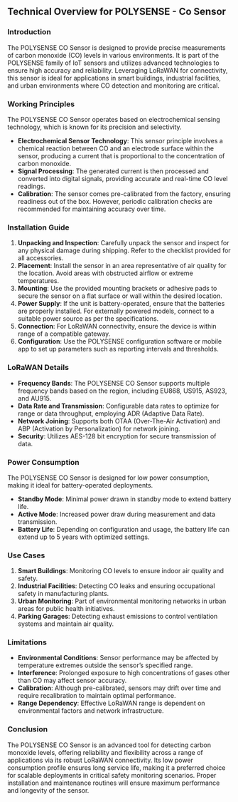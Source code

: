 ## Technical Overview for POLYSENSE - Co Sensor

### Introduction
The POLYSENSE CO Sensor is designed to provide precise measurements of carbon monoxide (CO) levels in various environments. It is part of the POLYSENSE family of IoT sensors and utilizes advanced technologies to ensure high accuracy and reliability. Leveraging LoRaWAN for connectivity, this sensor is ideal for applications in smart buildings, industrial facilities, and urban environments where CO detection and monitoring are critical.

### Working Principles
The POLYSENSE CO Sensor operates based on electrochemical sensing technology, which is known for its precision and selectivity. 

- **Electrochemical Sensor Technology**: This sensor principle involves a chemical reaction between CO and an electrode surface within the sensor, producing a current that is proportional to the concentration of carbon monoxide.
- **Signal Processing**: The generated current is then processed and converted into digital signals, providing accurate and real-time CO level readings.
- **Calibration**: The sensor comes pre-calibrated from the factory, ensuring readiness out of the box. However, periodic calibration checks are recommended for maintaining accuracy over time.

### Installation Guide
1. **Unpacking and Inspection**: Carefully unpack the sensor and inspect for any physical damage during shipping. Refer to the checklist provided for all accessories.
2. **Placement**: Install the sensor in an area representative of air quality for the location. Avoid areas with obstructed airflow or extreme temperatures.
3. **Mounting**: Use the provided mounting brackets or adhesive pads to secure the sensor on a flat surface or wall within the desired location.
4. **Power Supply**: If the unit is battery-operated, ensure that the batteries are properly installed. For externally powered models, connect to a suitable power source as per the specifications.
5. **Connection**: For LoRaWAN connectivity, ensure the device is within range of a compatible gateway.
6. **Configuration**: Use the POLYSENSE configuration software or mobile app to set up parameters such as reporting intervals and thresholds.

### LoRaWAN Details
- **Frequency Bands**: The POLYSENSE CO Sensor supports multiple frequency bands based on the region, including EU868, US915, AS923, and AU915.
- **Data Rate and Transmission**: Configurable data rates to optimize for range or data throughput, employing ADR (Adaptive Data Rate).
- **Network Joining**: Supports both OTAA (Over-The-Air Activation) and ABP (Activation by Personalization) for network joining.
- **Security**: Utilizes AES-128 bit encryption for secure transmission of data.

### Power Consumption
The POLYSENSE CO Sensor is designed for low power consumption, making it ideal for battery-operated deployments.

- **Standby Mode**: Minimal power drawn in standby mode to extend battery life.
- **Active Mode**: Increased power draw during measurement and data transmission.
- **Battery Life**: Depending on configuration and usage, the battery life can extend up to 5 years with optimized settings.

### Use Cases
1. **Smart Buildings**: Monitoring CO levels to ensure indoor air quality and safety.
2. **Industrial Facilities**: Detecting CO leaks and ensuring occupational safety in manufacturing plants.
3. **Urban Monitoring**: Part of environmental monitoring networks in urban areas for public health initiatives.
4. **Parking Garages**: Detecting exhaust emissions to control ventilation systems and maintain air quality.

### Limitations
- **Environmental Conditions**: Sensor performance may be affected by temperature extremes outside the sensor’s specified range.
- **Interference**: Prolonged exposure to high concentrations of gases other than CO may affect sensor accuracy.
- **Calibration**: Although pre-calibrated, sensors may drift over time and require recalibration to maintain optimal performance.
- **Range Dependency**: Effective LoRaWAN range is dependent on environmental factors and network infrastructure.

### Conclusion
The POLYSENSE CO Sensor is an advanced tool for detecting carbon monoxide levels, offering reliability and flexibility across a range of applications via its robust LoRaWAN connectivity. Its low power consumption profile ensures long service life, making it a preferred choice for scalable deployments in critical safety monitoring scenarios. Proper installation and maintenance routines will ensure maximum performance and longevity of the sensor.